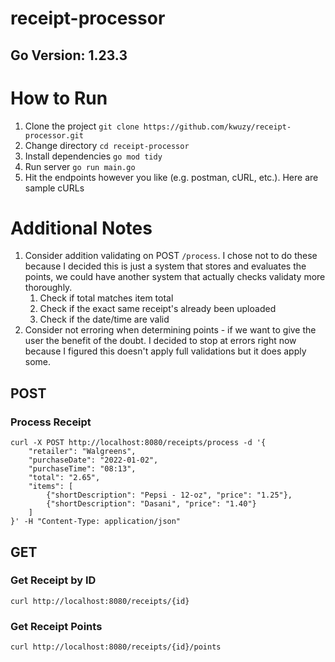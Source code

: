 # receipt-processor
 
## Go Version: 1.23.3

# How to Run
1. Clone the project ```git clone https://github.com/kwuzy/receipt-processor.git```
2. Change directory ```cd receipt-processor```
3. Install dependencies ```go mod tidy```
4. Run server ```go run main.go```
5. Hit the endpoints however you like (e.g. postman, cURL, etc.). Here are sample cURLs

# Additional Notes
1. Consider addition validating on POST `/process`. I chose not to do these because I decided this is just a system that stores and evaluates the points, we could have another system that actually checks validaty more thoroughly.
    1. Check if total matches item total
    2. Check if the exact same receipt's already been uploaded
    3. Check if the date/time are valid
2. Consider not erroring when determining points - if we want to give the user the benefit of the doubt. I decided to stop at errors right now because I figured this doesn't apply full validations but it does apply some.

## POST
### Process Receipt
```
curl -X POST http://localhost:8080/receipts/process -d '{
    "retailer": "Walgreens",
    "purchaseDate": "2022-01-02",
    "purchaseTime": "08:13",
    "total": "2.65",
    "items": [
        {"shortDescription": "Pepsi - 12-oz", "price": "1.25"},
        {"shortDescription": "Dasani", "price": "1.40"}
    ]
}' -H "Content-Type: application/json"
```
## GET
### Get Receipt by ID
```
curl http://localhost:8080/receipts/{id}
```
### Get Receipt Points
```
curl http://localhost:8080/receipts/{id}/points
```